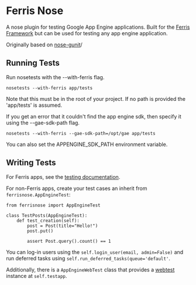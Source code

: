 Ferris Nose
===========

A nose plugin for testing Google App Engine applications. Built for the [Ferris Framework](http://ferrisframework.org) but can be used for testing any app engine application.

Originally based on [nose-gunit](https://github.com/beaulyddon-wf/nose-gunit)/


Running Tests
-------------

Run nosetests with the --with-ferris flag.

    nosetests --with-ferris app/tests

Note that this must be in the root of your project. If no path is provided the 'app/tests' is assumed.

If you get an error that it couldn't find the app engine sdk, then specify it using the --gae-sdk-path flag.

    nosetests --with-ferris --gae-sdk-path=/opt/gae app/tests

You can also set the APPENGINE_SDK_PATH environment variable.


Writing Tests
-------------

For Ferris apps, see the [testing documentation](http://ferris-framework.appspot.com/docs/users_guide/testing.html).

For non-Ferris apps, create your test cases an inherit from ``ferrisnose.AppEngineTest``:

    from ferrisnose import AppEngineTest

    class TestPosts(AppEngineTest):
        def test_creation(self):
            post = Post(title="Hello!")
            post.put()

            assert Post.query().count() == 1

You can log-in users using the ``self.login_user(email, admin=False)`` and run deferred tasks using ``self.run_deferred_tasks(queue='default'``.

Additionally, there is a ``AppEngineWebTest`` class that provides a [webtest](http://webtest.pythonpaste.org/en/latest/index.html) instance at ``self.testapp``.
